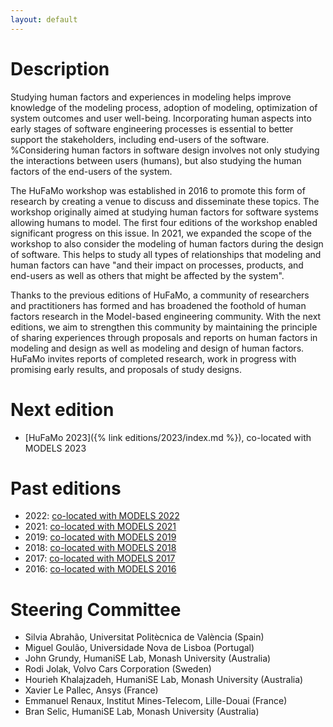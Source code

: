 ```yaml
---
layout: default
---
```


# Description

Studying human factors and experiences in modeling helps improve knowledge of the modeling process, adoption of modeling, optimization of system outcomes and user well-being. Incorporating human aspects into early stages of software engineering processes is essential to better support the stakeholders, including end-users of the software. %Considering human factors in software design involves not only studying the interactions between users (humans), but also studying the human factors of the end-users of the system.

The HuFaMo workshop was established in 2016 to promote this form of research by creating a venue to discuss and disseminate these topics. The workshop originally aimed at studying human factors for software systems allowing humans to model. The first four editions of the workshop enabled significant progress on this issue. In 2021, we expanded the scope of the workshop to also consider the modeling of human factors during the design of software. This helps to study all types of relationships that modeling and human factors can have "and their impact on processes, products, and end-users as well as others that might be affected by the system".

Thanks to the previous editions of HuFaMo, a community of researchers and practitioners has formed and has broadened the foothold of human factors research in the Model-based engineering community.
With the next editions, we aim to strengthen this community by maintaining the principle of sharing experiences through proposals and reports on human factors in modeling and design as well as modeling and design of human factors. HuFaMo invites reports of completed research, work in progress with promising early results, and proposals of study designs.

# Next edition

- [HuFaMo 2023]({% link editions/2023/index.md %}), co-located with MODELS 2023

# Past editions

- 2022: [co-located with MODELS 2022](https://research.webs.upv.es/hufamo22/)
- 2021: [co-located with MODELS 2021](https://www.monash.edu/it/humanise-lab/hufamo21)
- 2019: [co-located with MODELS 2019](https://hufamo.univ-lille.fr)
- 2018: [co-located with MODELS 2018](https://hufamo.univ-lille.fr/hufamo2018/index.html)
- 2017: [co-located with MODELS 2017](https://hufamo.compute.dtu.dk)
- 2016: [co-located with MODELS 2016](https://www.pst.ifi.lmu.de/~stoerrle/events/hufamo16/index.html)

# Steering Committee

- Silvia Abrahão, Universitat Politècnica de València (Spain)
- Miguel Goulão, Universidade Nova de Lisboa (Portugal)
- John Grundy, HumaniSE Lab, Monash University (Australia)
- Rodi Jolak, Volvo Cars Corporation (Sweden)
- Hourieh Khalajzadeh, HumaniSE Lab, Monash University (Australia)
- Xavier Le Pallec, Ansys (France)
- Emmanuel Renaux, Institut Mines-Telecom, Lille-Douai (France)
- Bran Selic, HumaniSE Lab, Monash University (Australia)
